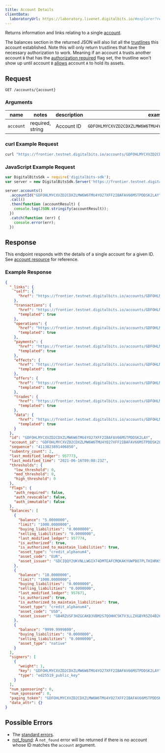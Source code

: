 ```yaml
---
title: Account Details
clientData:
  laboratoryUrl: https://laboratory.livenet.digitalbits.io/#explorer?resource=accounts&endpoint=single
---
```


Returns information and links relating to a single [account](https://github.com/xdbfoundation/go/tree/master/services/frontier/internal/docs/reference/resources/account.md).

The balances section in the returned JSON will also list all the
[trustlines](https://github.com/xdbfoundation/docs/tree/master/guides/concepts/assets.md#trustlines) this account
established. Note this will only return trustlines that have the necessary authorization to work.
Meaning if an account `A` trusts another account `B` that has the
[authorization required](https://github.com/xdbfoundation/docs/tree/master/guides/concepts/accounts.md#flags)
flag set, the trustline won't show up until account `B`
[allows](https://github.com/xdbfoundation/docs/tree/master/guides/concepts/list-of-operations.md#allow-trust)
account `A` to hold its assets.

## Request

```
GET /accounts/{account}
```

### Arguments

| name | notes | description | example |
| ---- | ----- | ----------- | ------- |
| `account` | required, string | Account ID | `GDFOHLMYCXVZD2CDXZLMW6W6TMU4YO27XFF2IBAFAV66MSTPDDSK2LAY` |

### curl Example Request

```sh
curl "https://frontier.testnet.digitalbits.io/accounts/GDFOHLMYCXVZD2CDXZLMW6W6TMU4YO27XFF2IBAFAV66MSTPDDSK2LAY"
```

### JavaScript Example Request

```javascript
var DigitalBitsSdk = require('digitalbits-sdk');
var server = new DigitalBitsSdk.Server('https://frontier.testnet.digitalbits.io');

server.accounts()
  .accountId("GDFOHLMYCXVZD2CDXZLMW6W6TMU4YO27XFF2IBAFAV66MSTPDDSK2LAY")
  .call()
  .then(function (accountResult) {
    console.log(JSON.stringify(accountResult));
  })
  .catch(function (err) {
    console.error(err);
  })
```

## Response

This endpoint responds with the details of a single account for a given ID. See [account resource](https://github.com/xdbfoundation/go/tree/master/services/frontier/internal/docs/reference/resources/account.md) for reference.

### Example Response
```json
{
  "_links": {
    "self": {
      "href": "https://frontier.testnet.digitalbits.io/accounts/GDFOHLMYCXVZD2CDXZLMW6W6TMU4YO27XFF2IBAFAV66MSTPDDSK2LAY"
    },
    "transactions": {
      "href": "https://frontier.testnet.digitalbits.io/accounts/GDFOHLMYCXVZD2CDXZLMW6W6TMU4YO27XFF2IBAFAV66MSTPDDSK2LAY/transactions{?cursor,limit,order}",
      "templated": true
    },
    "operations": {
      "href": "https://frontier.testnet.digitalbits.io/accounts/GDFOHLMYCXVZD2CDXZLMW6W6TMU4YO27XFF2IBAFAV66MSTPDDSK2LAY/operations{?cursor,limit,order}",
      "templated": true
    },
    "payments": {
      "href": "https://frontier.testnet.digitalbits.io/accounts/GDFOHLMYCXVZD2CDXZLMW6W6TMU4YO27XFF2IBAFAV66MSTPDDSK2LAY/payments{?cursor,limit,order}",
      "templated": true
    },
    "effects": {
      "href": "https://frontier.testnet.digitalbits.io/accounts/GDFOHLMYCXVZD2CDXZLMW6W6TMU4YO27XFF2IBAFAV66MSTPDDSK2LAY/effects{?cursor,limit,order}",
      "templated": true
    },
    "offers": {
      "href": "https://frontier.testnet.digitalbits.io/accounts/GDFOHLMYCXVZD2CDXZLMW6W6TMU4YO27XFF2IBAFAV66MSTPDDSK2LAY/offers{?cursor,limit,order}",
      "templated": true
    },
    "trades": {
      "href": "https://frontier.testnet.digitalbits.io/accounts/GDFOHLMYCXVZD2CDXZLMW6W6TMU4YO27XFF2IBAFAV66MSTPDDSK2LAY/trades{?cursor,limit,order}",
      "templated": true
    },
    "data": {
      "href": "https://frontier.testnet.digitalbits.io/accounts/GDFOHLMYCXVZD2CDXZLMW6W6TMU4YO27XFF2IBAFAV66MSTPDDSK2LAY/data/{key}",
      "templated": true
    }
  },
  "id": "GDFOHLMYCXVZD2CDXZLMW6W6TMU4YO27XFF2IBAFAV66MSTPDDSK2LAY",
  "account_id": "GDFOHLMYCXVZD2CDXZLMW6W6TMU4YO27XFF2IBAFAV66MSTPDDSK2LAY",
  "sequence": "4113023891406850",
  "subentry_count": 2,
  "last_modified_ledger": 957773,
  "last_modified_time": "2021-06-16T09:08:23Z",
  "thresholds": {
    "low_threshold": 0,
    "med_threshold": 0,
    "high_threshold": 0
  },
  "flags": {
    "auth_required": false,
    "auth_revocable": false,
    "auth_immutable": false
  },
  "balances": [
    {
      "balance": "5.0000000",
      "limit": "1000.0000000",
      "buying_liabilities": "0.0000000",
      "selling_liabilities": "0.0000000",
      "last_modified_ledger": 957774,
      "is_authorized": true,
      "is_authorized_to_maintain_liabilities": true,
      "asset_type": "credit_alphanum4",
      "asset_code": "EUR",
      "asset_issuer": "GDCIQQY2UKVNLLWGIX74DMTEAFCMQKAKYUWPBO7PLTHIHRKSFZN7V2FC"
    },
    {
      "balance": "10.0000000",
      "limit": "1000.0000000",
      "buying_liabilities": "0.0000000",
      "selling_liabilities": "0.0000000",
      "last_modified_ledger": 957671,
      "is_authorized": true,
      "is_authorized_to_maintain_liabilities": true,
      "asset_type": "credit_alphanum4",
      "asset_code": "USD",
      "asset_issuer": "GB4RZUSF3HZGCAKB3VBM2S7QOHHC5KTV3LLZXGBYR5ZO4B26CKHFZTSZ"
    },
    {
      "balance": "9999.9999800",
      "buying_liabilities": "0.0000000",
      "selling_liabilities": "0.0000000",
      "asset_type": "native"
    }
  ],
  "signers": [
    {
      "weight": 1,
      "key": "GDFOHLMYCXVZD2CDXZLMW6W6TMU4YO27XFF2IBAFAV66MSTPDDSK2LAY",
      "type": "ed25519_public_key"
    }
  ],
  "num_sponsoring": 0,
  "num_sponsored": 0,
  "paging_token": "GDFOHLMYCXVZD2CDXZLMW6W6TMU4YO27XFF2IBAFAV66MSTPDDSK2LAY",
  "data_attr": {}
}
```

## Possible Errors

- The [standard errors](https://github.com/xdbfoundation/go/blob/master/services/frontier/internal/docs/reference/errors.md#standard-errors).
- [not_found](https://github.com/xdbfoundation/go/blob/master/services/frontier/internal/docs/reference/errors/not-found.md): A `not_found` error will be returned if there is no account whose ID matches the `account` argument.
